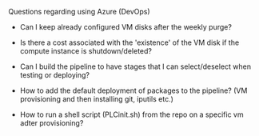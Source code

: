 Questions regarding using Azure (DevOps)
+ Can I keep already configured VM disks after the weekly purge?
+ Is there a cost associated with the 'existence' of the VM disk if the compute instance is shutdown/deleted?

+ Can I build the pipeline to have stages that I can select/deselect when testing or deploying?

+ How to add the default deployment of packages to the pipeline? (VM provisioning and then installing git, iputils etc.)
+ How to run a shell script (PLCinit.sh) from the repo on a specific vm adter provisioning?

